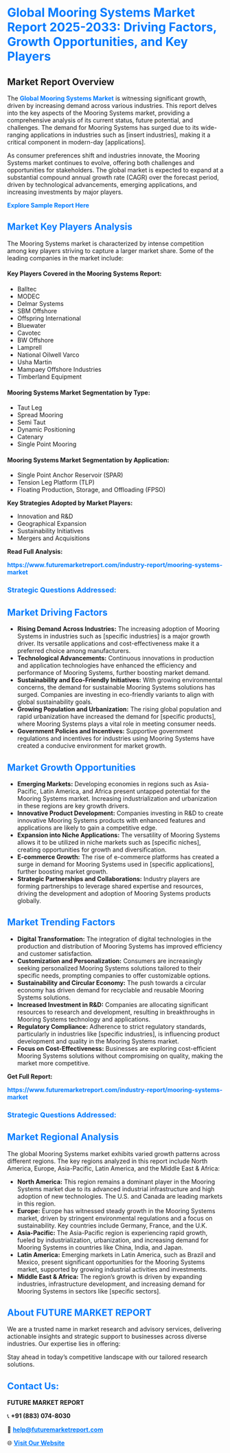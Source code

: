 <h1 style="color: #007BFF;">Global Mooring Systems Market Report 2025-2033: Driving Factors, Growth Opportunities, and Key Players</h1>

<section id="overview">
<h2>Market Report Overview</h2>
<p>The <a href="https://www.futuremarketreport.com/industry-report/mooring-systems-market" style="color: #007BFF; text-decoration: none;"><strong>Global Mooring Systems Market</strong></a> is witnessing significant growth, driven by increasing demand across various industries. This report delves into the key aspects of the Mooring Systems market, providing a comprehensive analysis of its current status, future potential, and challenges. The demand for Mooring Systems has surged due to its wide-ranging applications in industries such as [insert industries], making it a critical component in modern-day [applications].</p>
<p>As consumer preferences shift and industries innovate, the Mooring Systems market continues to evolve, offering both challenges and opportunities for stakeholders. The global market is expected to expand at a substantial compound annual growth rate (CAGR) over the forecast period, driven by technological advancements, emerging applications, and increasing investments by major players.</p>
</section>

<section id="overview">
<p><a href="https://www.futuremarketreport.com/request-sample/reportId=89217" style="color: #007BFF; text-decoration: none;"><strong>Explore Sample Report Here</strong></a></p>
</section>

<section id="key-players">
<h2 style="color: #007BFF;">Market Key Players Analysis</h2>
<p>The Mooring Systems market is characterized by intense competition among key players striving to capture a larger market share. Some of the leading companies in the market include:</p>
<h4>Key Players Covered in the Mooring Systems Report:</h4>
<ul><li>Balltec</li><li>MODEC</li><li>Delmar Systems</li><li>SBM Offshore</li><li>Offspring International</li><li>Bluewater</li><li>Cavotec</li><li>BW Offshore</li><li>Lamprell</li><li>National Oilwell Varco</li><li>Usha Martin</li><li>Mampaey Offshore Industries</li><li>Timberland Equipment</li></ul>
<h4>Mooring Systems Market Segmentation by Type:</h4>
<ul><li>Taut Leg</li><li>Spread Mooring</li><li>Semi Taut</li><li>Dynamic Positioning</li><li>Catenary</li><li>Single Point Mooring</li></ul>

<h4>Mooring Systems Market Segmentation by Application:</h4>
<ul><li>Single Point Anchor Reservoir (SPAR)</li><li>Tension Leg Platform (TLP)</li><li>Floating Production, Storage, and Offloading (FPSO)</li></ul>
<p><strong>Key Strategies Adopted by Market Players:</strong></p>
<ul>
<li>Innovation and R&D</li>
<li>Geographical Expansion</li>
<li>Sustainability Initiatives</li>
<li>Mergers and Acquisitions</li>
</ul>
</section>

<section>
<p><strong>Read Full Analysis: </strong></p><a href="https://www.futuremarketreport.com/industry-report/mooring-systems-market" style="color: #007BFF; text-decoration: none;"><strong>https://www.futuremarketreport.com/industry-report/mooring-systems-market</strong></a>
<h3 style="color: #007BFF;">Strategic Questions Addressed:</h3>
</section>

<section id="driving-factors">
<h2 style="color: #007BFF;">Market Driving Factors</h2>
<ul>
<li><strong>Rising Demand Across Industries:</strong> The increasing adoption of Mooring Systems in industries such as [specific industries] is a major growth driver. Its versatile applications and cost-effectiveness make it a preferred choice among manufacturers.</li>
<li><strong>Technological Advancements:</strong> Continuous innovations in production and application technologies have enhanced the efficiency and performance of Mooring Systems, further boosting market demand.</li>
<li><strong>Sustainability and Eco-Friendly Initiatives:</strong> With growing environmental concerns, the demand for sustainable Mooring Systems solutions has surged. Companies are investing in eco-friendly variants to align with global sustainability goals.</li>
<li><strong>Growing Population and Urbanization:</strong> The rising global population and rapid urbanization have increased the demand for [specific products], where Mooring Systems plays a vital role in meeting consumer needs.</li>
<li><strong>Government Policies and Incentives:</strong> Supportive government regulations and incentives for industries using Mooring Systems have created a conducive environment for market growth.</li>
</ul>
</section>

<section id="growth-opportunities">
<h2 style="color: #007BFF;">Market Growth Opportunities</h2>
<ul>
<li><strong>Emerging Markets:</strong> Developing economies in regions such as Asia-Pacific, Latin America, and Africa present untapped potential for the Mooring Systems market. Increasing industrialization and urbanization in these regions are key growth drivers.</li>
<li><strong>Innovative Product Development:</strong> Companies investing in R&D to create innovative Mooring Systems products with enhanced features and applications are likely to gain a competitive edge.</li>
<li><strong>Expansion into Niche Applications:</strong> The versatility of Mooring Systems allows it to be utilized in niche markets such as [specific niches], creating opportunities for growth and diversification.</li>
<li><strong>E-commerce Growth:</strong> The rise of e-commerce platforms has created a surge in demand for Mooring Systems used in [specific applications], further boosting market growth.</li>
<li><strong>Strategic Partnerships and Collaborations:</strong> Industry players are forming partnerships to leverage shared expertise and resources, driving the development and adoption of Mooring Systems products globally.</li>
</ul>
</section>

<section id="trending-factors">
<h2 style="color: #007BFF;">Market Trending Factors</h2>
<ul>
<li><strong>Digital Transformation:</strong> The integration of digital technologies in the production and distribution of Mooring Systems has improved efficiency and customer satisfaction.</li>
<li><strong>Customization and Personalization:</strong> Consumers are increasingly seeking personalized Mooring Systems solutions tailored to their specific needs, prompting companies to offer customizable options.</li>
<li><strong>Sustainability and Circular Economy:</strong> The push towards a circular economy has driven demand for recyclable and reusable Mooring Systems solutions.</li>
<li><strong>Increased Investment in R&D:</strong> Companies are allocating significant resources to research and development, resulting in breakthroughs in Mooring Systems technology and applications.</li>
<li><strong>Regulatory Compliance:</strong> Adherence to strict regulatory standards, particularly in industries like [specific industries], is influencing product development and quality in the Mooring Systems market.</li>
<li><strong>Focus on Cost-Effectiveness:</strong> Businesses are exploring cost-efficient Mooring Systems solutions without compromising on quality, making the market more competitive.</li>
</ul>
</section>

<section>
<p><strong>Get Full Report: </strong></p><a href="https://www.futuremarketreport.com/industry-report/mooring-systems-market" style="color: #007BFF; text-decoration: none;"><strong>https://www.futuremarketreport.com/industry-report/mooring-systems-market</strong></a>
<h3 style="color: #007BFF;">Strategic Questions Addressed:</h3>
</section>


<section id="regional-analysis">
<h2 style="color: #007BFF;">Market Regional Analysis</h2>
<p>The global Mooring Systems market exhibits varied growth patterns across different regions. The key regions analyzed in this report include North America, Europe, Asia-Pacific, Latin America, and the Middle East & Africa:</p>
<ul>
<li><strong>North America:</strong> This region remains a dominant player in the Mooring Systems market due to its advanced industrial infrastructure and high adoption of new technologies. The U.S. and Canada are leading markets in this region.</li>
<li><strong>Europe:</strong> Europe has witnessed steady growth in the Mooring Systems market, driven by stringent environmental regulations and a focus on sustainability. Key countries include Germany, France, and the U.K.</li>
<li><strong>Asia-Pacific:</strong> The Asia-Pacific region is experiencing rapid growth, fueled by industrialization, urbanization, and increasing demand for Mooring Systems in countries like China, India, and Japan.</li>
<li><strong>Latin America:</strong> Emerging markets in Latin America, such as Brazil and Mexico, present significant opportunities for the Mooring Systems market, supported by growing industrial activities and investments.</li>
<li><strong>Middle East & Africa:</strong> The region’s growth is driven by expanding industries, infrastructure development, and increasing demand for Mooring Systems in sectors like [specific sectors].</li>
</ul>
</section>

<footer>
<h2 style="color: #007BFF;">About FUTURE MARKET REPORT</h2>
<p>We are a trusted name in market research and advisory services, delivering actionable insights and strategic support to businesses across diverse industries. Our expertise lies in offering:</p>

<p>Stay ahead in today’s competitive landscape with our tailored research solutions.</p>

<h2 style="color: #007BFF;">Contact Us:</h2>
<p><strong>FUTURE MARKET REPORT</strong></p>
<p>📞 <strong>+91 (883) 074-8030</strong></p>
<p>📧 <strong><a href="mailto:help@futuremarketreport.com" style="color: #007BFF;">help@futuremarketreport.com</a></strong></p>
<p>🌐 <strong><a href="https://www.futuremarketreport.com/" style="color: #007BFF;">Visit Our Website</a></strong></p>
</footer>